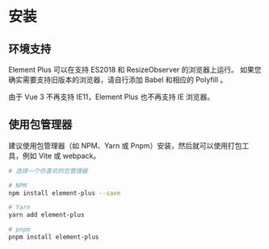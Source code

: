 # 安装
## 环境支持
Element Plus 可以在支持 ES2018 和 ResizeObserver 的浏览器上运行。 如果您确实需要支持旧版本的浏览器，请自行添加 Babel 和相应的 Polyfill 。

由于 Vue 3 不再支持 IE11，Element Plus 也不再支持 IE 浏览器。

## 使用包管理器
建议使用包管理器（如 NPM、Yarn 或 Pnpm）安装，然后就可以使用打包工具，例如 Vite 或 webpack。

```bash
# 选择一个你喜欢的包管理器

# NPM
npm install element-plus --save

# Yarn
yarn add element-plus

# pnpm
pnpm install element-plus
```
